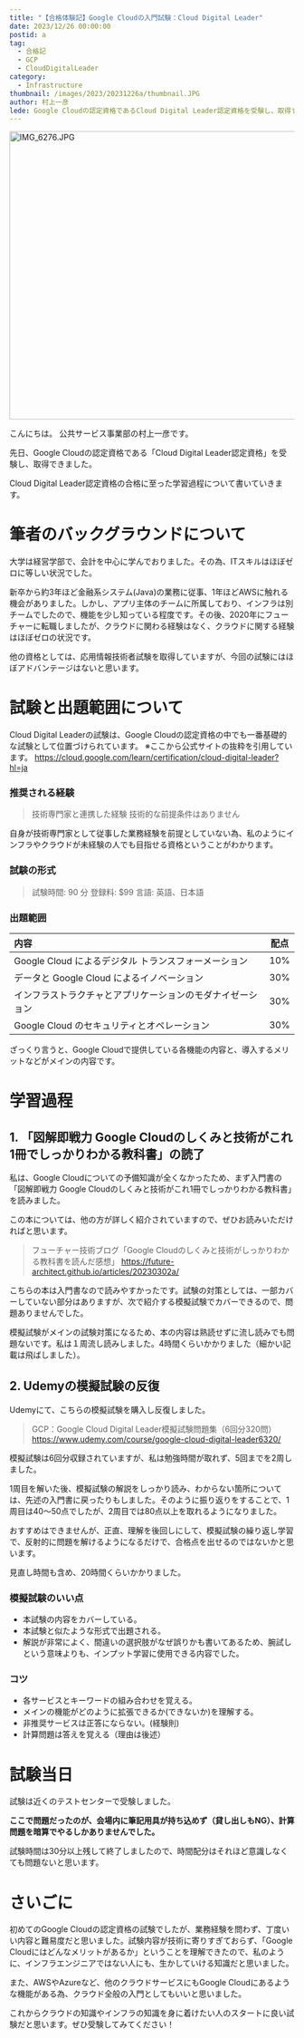 ```yaml
---
title: "【合格体験記】Google Cloudの入門試験：Cloud Digital Leader"
date: 2023/12/26 00:00:00
postid: a
tag:
  - 合格記
  - GCP
  - CloudDigitalLeader
category:
  - Infrastructure
thumbnail: /images/2023/20231226a/thumbnail.JPG
author: 村上一彦
lede: Google Cloudの認定資格であるCloud Digital Leader認定資格を受験し、取得することができました。Cloud Digital Leader認定資格の合格に至った学習過程について書いていこうと思います。"
---
```

<img src="/images/2023/20231226a/IMG_6276.JPG" alt="IMG_6276.JPG" width="509" height="509" loading="lazy">

こんにちは。
公共サービス事業部の村上一彦です。

先日、Google Cloudの認定資格である「Cloud Digital Leader認定資格」を受験し、取得できました。

Cloud Digital Leader認定資格の合格に至った学習過程について書いていきます。

# 筆者のバックグラウンドについて

大学は経営学部で、会計を中心に学んでおりました。その為、ITスキルはほぼゼロに等しい状況でした。

新卒から約3年ほど金融系システム(Java)の業務に従事、1年ほどAWSに触れる機会がありました。しかし、アプリ主体のチームに所属しており、インフラは別チームでしたので、機能を少し知っている程度です。その後、2020年にフューチャーに転職しましたが、クラウドに関わる経験はなく、クラウドに関する経験はほぼゼロの状況です。

他の資格としては、応用情報技術者試験を取得していますが、今回の試験にはほぼアドバンテージはないと思います。

# 試験と出題範囲について

Cloud Digital Leaderの試験は、Google Cloudの認定資格の中でも一番基礎的な試験として位置づけられています。
※ここから公式サイトの抜粋を引用しています。
https://cloud.google.com/learn/certification/cloud-digital-leader?hl=ja

### 推奨される経験

> 技術専門家と連携した経験
技術的な前提条件はありません

自身が技術専門家として従事した業務経験を前提としていない為、私のようにインフラやクラウドが未経験の人でも目指せる資格ということがわかります。

### 試験の形式

>試験時間: 90 分
登録料: $99
言語: 英語、日本語

### 出題範囲

| 内容 | 配点 |
|:-|:-:|
| Google Cloud によるデジタル トランスフォーメーション | 10% |
| データと Google Cloud によるイノベーション | 30% |
| インフラストラクチャとアプリケーションのモダナイゼーション | 30% |
| Google Cloud のセキュリティとオペレーション | 30% |

ざっくり言うと、Google Cloudで提供している各機能の内容と、導入するメリットなどがメインの内容です。

# 学習過程

## 1\. 「図解即戦力 Google Cloudのしくみと技術がこれ1冊でしっかりわかる教科書」の読了

私は、Google Cloudについての予備知識が全くなかったため、まず入門書の「図解即戦力 Google Cloudのしくみと技術がこれ1冊でしっかりわかる教科書」を読みました。

この本については、他の方が詳しく紹介されていますので、ぜひお読みいただければと思います。

>フューチャー技術ブログ「Google Cloudのしくみと技術がしっかりわかる教科書を読んだ感想」
https://future-architect.github.io/articles/20230302a/

こちらの本は入門書なので読みやすかったです。試験の対策としては、一部カバーしていない部分はありますが、次で紹介する模擬試験でカバーできるので、問題ありませんでした。

模擬試験がメインの試験対策になるため、本の内容は熟読せずに流し読みでも問題ないです。私は１周流し読みしました。4時間くらいかかりました（細かい記載は飛ばしました）。

## 2\. Udemyの模擬試験の反復

Udemyにて、こちらの模擬試験を購入し反復しました。

>GCP：Google Cloud Digital Leader模擬試験問題集（6回分320問）
https://www.udemy.com/course/google-cloud-digital-leader6320/

模擬試験は6回分収録されていますが、私は勉強時間が取れず、5回までを2周しました。

1周目を解いた後、模擬試験の解説をしっかり読み、わからない箇所については、先述の入門書に戻ったりもしました。そのように振り返りをすることで、1周目は40～50点でしたが、2周目では80点以上を取れるようになりました。

おすすめはできませんが、正直、理解を後回しにして、模擬試験の繰り返し学習で、反射的に問題を解けるようになるだけで、合格点を出せるのではないかと思います。

見直し時間も含め、20時間くらいかかりました。

### 模擬試験のいい点

- 本試験の内容をカバーしている。
- 本試験と似たような形式で出題される。
- 解説が非常によく、間違いの選択肢がなぜ誤りかも書いてあるため、腕試しという意味よりも、インプット学習に使用できる内容でした。

### コツ

- 各サービスとキーワードの組み合わせを覚える。
- メインの機能がどのように拡張できるか(できないか)を理解する。
- 非推奨サービスは正答にならない。(経験則)
- 計算問題は答えを覚える（理由は後述）

# 試験当日

試験は近くのテストセンターで受験しました。

**ここで問題だったのが、会場内に筆記用具が持ち込めず（貸し出しもNG）、計算問題を暗算でやるしかありませんでした。**

試験時間は30分以上残して終了しましたので、時間配分はそれほど意識しなくても問題ないと思います。

# さいごに

初めてのGoogle Cloudの認定資格の試験でしたが、業務経験を問わず、丁度いい内容と難易度だと思いました。試験内容が技術に寄りすぎておらず、「Google Cloudにはどんなメリットがあるか」ということを理解できたので、私のように、インフラエンジニアではない人にも、生かしていける知識だと思いました。

また、AWSやAzureなど、他のクラウドサービスにもGoogle Cloudにあるような機能がある為、クラウド全般の入門としてもいいと思いました。

これからクラウドの知識やインフラの知識を身に着けたい人のスタートに良い試験だと思います。ぜひ受験してみてください！
